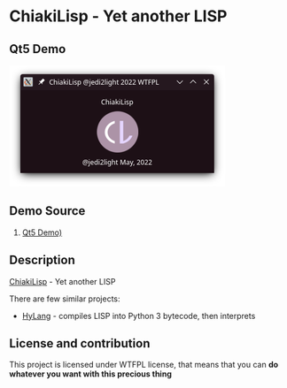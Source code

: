 # ChiakiLisp - Yet another LISP

## Qt5 Demo

![alt Qt5 Demo](demos/qt5-demo-app.png)

## Demo Source

1. [Qt5 Demo)](examples/qt5-simple-app-window.cl)

## Description

[ChiakiLisp](https://chiakilisp.jedi2light.moe) - Yet another LISP

There are few similar projects:
 - [HyLang](https://hylang.org) - compiles LISP into Python 3 bytecode, then interprets

## License and contribution

This project is licensed under WTFPL license, that means that you can **do whatever you want with this precious thing**